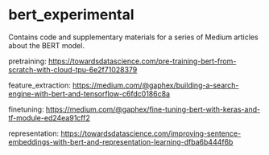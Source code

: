 # bert_experimental

Contains code and supplementary materials for a series of Medium articles about the BERT model.

pretraining: https://towardsdatascience.com/pre-training-bert-from-scratch-with-cloud-tpu-6e2f71028379

feature_extraction: https://medium.com/@gaphex/building-a-search-engine-with-bert-and-tensorflow-c6fdc0186c8a

finetuning: https://medium.com/@gaphex/fine-tuning-bert-with-keras-and-tf-module-ed24ea91cff2

representation: https://towardsdatascience.com/improving-sentence-embeddings-with-bert-and-representation-learning-dfba6b444f6b
